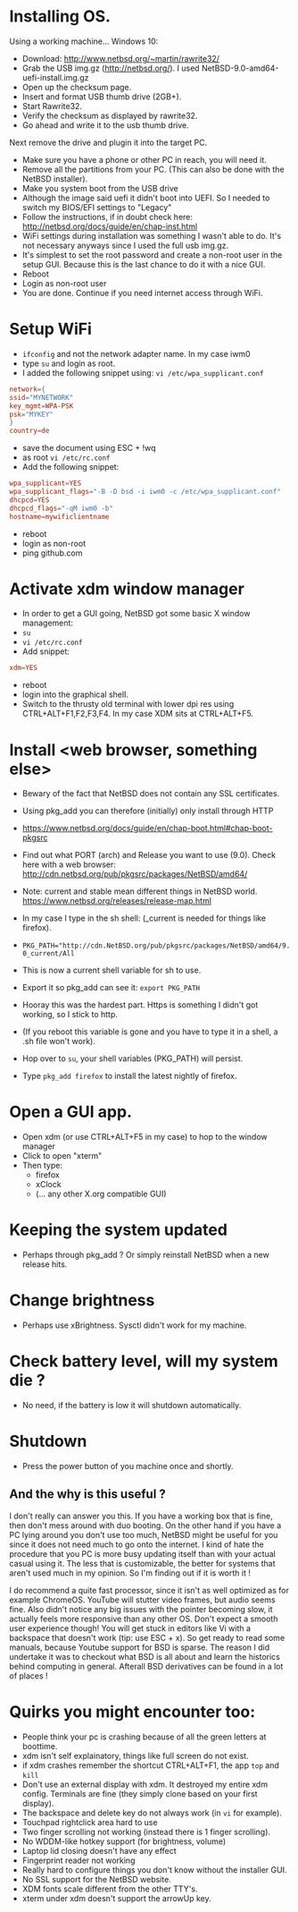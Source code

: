 # Installing OS.

Using a working machine...
Windows 10:
- Download: http://www.netbsd.org/~martin/rawrite32/
- Grab the USB img.gz (http://netbsd.org/). I used NetBSD-9.0-amd64-uefi-install.img.gz
- Open up the checksum page.
- Insert and format USB thumb drive (2GB+).
- Start Rawrite32.
- Verify the checksum as displayed by rawrite32.
- Go ahead and write it to the usb thumb drive.

Next remove the drive and plugin it into the target PC.
- Make sure you have a phone or other PC in reach, you will need it.
- Remove all the partitions from your PC. (This can also be done with the NetBSD installer).
- Make you system boot from the USB drive
- Although the image said uefi it didn't boot into UEFI. So I needed to switch my BIOS/EFI settings to "Legacy"
- Follow the instructions, if in doubt check here: http://netbsd.org/docs/guide/en/chap-inst.html
- WiFi settings during installation was something I wasn't able to do. It's not necessary anyways since I used the full usb img.gz.
- It's simplest to set the root password and create a non-root user in the setup GUI. Because this is the last chance to do it with a nice GUI.
- Reboot
- Login as non-root user
- You are done. Continue if you need internet access through WiFi.

# Setup WiFi
- ```ifconfig``` and not the network adapter name. In my case iwm0
- type ```su``` and login as root.
- I added the following snippet using: ```vi /etc/wpa_supplicant.conf```
```conf
network={
ssid="MYNETWORK"
key_mgmt=WPA-PSK
psk="MYKEY"
}
country=de
```
- save the document using ESC + !wq
- as root ```vi /etc/rc.conf```
- Add the following snippet:
```conf
wpa_supplicant=YES
wpa_supplicant_flags="-B -D bsd -i iwm0 -c /etc/wpa_supplicant.conf"
dhcpcd=YES
dhcpcd_flags="-qM iwm0 -b"
hostname=mywificlientname
```
- reboot
- login as non-root
- ping github.com

# Activate xdm window manager
- In order to get a GUI going, NetBSD got some basic X window management:
- ```su```
- ```vi /etc/rc.conf```
- Add snippet:
```conf
xdm=YES
```
- reboot
- login into the graphical shell.
- Switch to the thrusty old terminal with lower dpi res using CTRL+ALT+F1,F2,F3,F4. In my case XDM sits at CTRL+ALT+F5.

# Install <web browser, something else>
- Bewary of the fact that NetBSD does not contain any SSL certificates.
- Using pkg_add you can therefore (initially) only install through HTTP
- https://www.netbsd.org/docs/guide/en/chap-boot.html#chap-boot-pkgsrc
- Find out what PORT (arch) and Release you want to use (9.0). Check here with a web browser: http://cdn.netbsd.org/pub/pkgsrc/packages/NetBSD/amd64/
- Note: current and stable mean different things in NetBSD world. https://www.netbsd.org/releases/release-map.html
- In my case I type in the sh shell: (_current is needed for things like firefox).
- ```PKG_PATH="http://cdn.NetBSD.org/pub/pkgsrc/packages/NetBSD/amd64/9.0_current/All```
- This is now a current shell variable for sh to use.
- Export it so pkg_add can see it: ```export PKG_PATH```
- Hooray this was the hardest part. Https is something I didn't got working, so I stick to http.
- (If you reboot this variable is gone and you have to type it in a shell, a .sh file won't work).

- Hop over to ```su```, your shell variables (PKG_PATH) will persist.
- Type ```pkg_add firefox``` to install the latest nightly of firefox.

# Open a GUI app.
- Open xdm (or use CTRL+ALT+F5 in my case) to hop to the window manager
- Click to open "xterm"
- Then type:
  - firefox
  - xClock
  - (... any other X.org compatible GUI)

# Keeping the system updated
- Perhaps through pkg_add ? Or simply reinstall NetBSD when a new release hits.

# Change brightness
- Perhaps use xBrightness. Sysctl didn't work for my machine.

# Check battery level, will my system die ?
- No need, if the battery is low it will shutdown automatically.

# Shutdown
- Press the power button of you machine once and shortly.


## And the why is this useful ?
I don't really can answer you this.
If you have a working box that is fine, then don't mess around with duo booting.
On the other hand if you have a PC lying around you don't use too much, NetBSD might be useful for you since it does not need much to go onto the internet. 
I kind of hate the procedure that you PC is more busy updating itself than with your actual casual using it.
The less that is customizable, the better for systems that aren't used much in my opinion. So I'm finding out if it is worth it !

I do recommend a quite fast processor, since it isn't as well optimized as for example ChromeOS. YouTube will stutter video frames, but audio seems fine.
Also didn't notice any big issues with the pointer becoming slow, it actually feels more responsive than any other OS.
Don't expect a smooth user experience though! You will get stuck in editors like Vi with a backspace that doesn't work (tip: use ESC + x).
So get ready to read some manuals, because Youtube support for BSD is sparse.
The reason I did undertake it was to checkout what BSD is all about and learn the historics behind computing in general. 
Afterall BSD derivatives can be found in a lot of places !

# Quirks you might encounter too:
- People think your pc is crashing because of all the green letters at boottime.
- xdm isn't self explainatory, things like full screen do not exist.
- if xdm crashes remember the shortcut CTRL+ALT+F1, the app ```top``` and ```kill```
- Don't use an external display with xdm. It destroyed my entire xdm config. Terminals are fine (they simply clone based on your first display).
- The backspace and delete key do not always work (in ```vi``` for example).
- Touchpad rightclick area hard to use
- Two finger scrolling not working (instead there is 1 finger scrolling).
- No WDDM-like hotkey support (for brightness, volume)
- Laptop lid closing doesn't have any effect
- Fingerprint reader not working
- Really hard to configure things you don't know without the installer GUI.
- No SSL support for the NetBSD website.
- XDM fonts scale different from the other TTY's.
- xterm under xdm doesn't support the arrowUp key.
